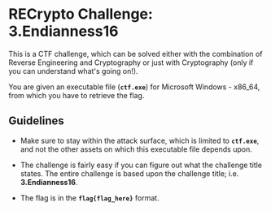 # RECrypto Challenge: 3.Endianness16

This is a CTF challenge, which can be solved either with the combination of Reverse Engineering and Cryptography or just with Cryptography (only if you can understand what's going on!).

You are given an executable file (**`ctf.exe`**) for Microsoft Windows - x86_64, from which you have to retrieve the flag.

## Guidelines

- Make sure to stay within the attack surface, which is limited to **`ctf.exe`**, and not the other assets on which this executable file depends upon.

- The challenge is fairly easy if you can figure out what the challenge title states. The entire challenge is based upon the challenge title; i.e. **3.Endianness16**.

- The flag is in the **`flag{flag_here}`** format.